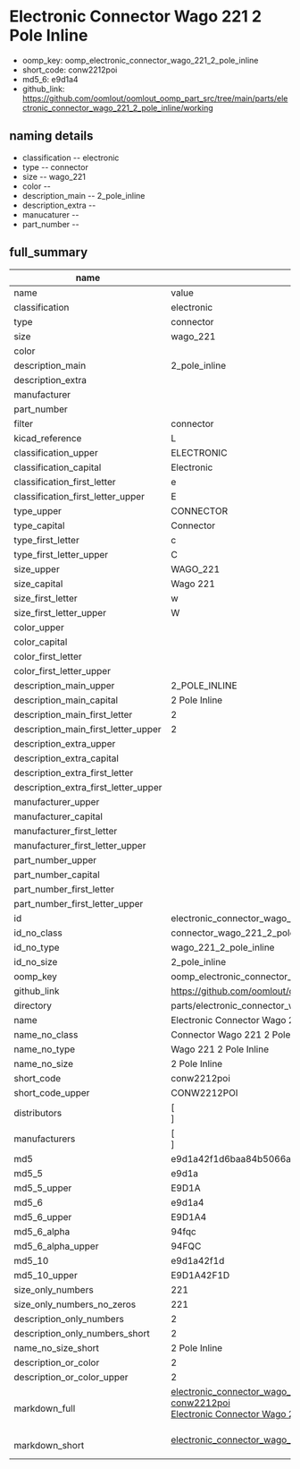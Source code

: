 # Electronic Connector Wago 221 2 Pole Inline

  
* oomp_key: oomp_electronic_connector_wago_221_2_pole_inline 
* short_code: conw2212poi
* md5_6: e9d1a4  
* github_link: https://github.com/oomlout/oomlout_oomp_part_src/tree/main/parts/electronic_connector_wago_221_2_pole_inline/working  
## naming details
* classification -- electronic
* type -- connector
* size -- wago_221
* color -- 
* description_main -- 2_pole_inline
* description_extra -- 
* manucaturer -- 
* part_number -- 





## full_summary
| name | value | 
| --- | --- | 
| name | value | 
| classification | electronic | 
| type | connector | 
| size | wago_221 | 
| color |  | 
| description_main | 2_pole_inline | 
| description_extra |  | 
| manufacturer |  | 
| part_number |  | 
| filter | connector | 
| kicad_reference | L | 
| classification_upper | ELECTRONIC | 
| classification_capital | Electronic | 
| classification_first_letter | e | 
| classification_first_letter_upper | E | 
| type_upper | CONNECTOR | 
| type_capital | Connector | 
| type_first_letter | c | 
| type_first_letter_upper | C | 
| size_upper | WAGO_221 | 
| size_capital | Wago 221 | 
| size_first_letter | w | 
| size_first_letter_upper | W | 
| color_upper |  | 
| color_capital |  | 
| color_first_letter |  | 
| color_first_letter_upper |  | 
| description_main_upper | 2_POLE_INLINE | 
| description_main_capital | 2 Pole Inline | 
| description_main_first_letter | 2 | 
| description_main_first_letter_upper | 2 | 
| description_extra_upper |  | 
| description_extra_capital |  | 
| description_extra_first_letter |  | 
| description_extra_first_letter_upper |  | 
| manufacturer_upper |  | 
| manufacturer_capital |  | 
| manufacturer_first_letter |  | 
| manufacturer_first_letter_upper |  | 
| part_number_upper |  | 
| part_number_capital |  | 
| part_number_first_letter |  | 
| part_number_first_letter_upper |  | 
| id | electronic_connector_wago_221_2_pole_inline | 
| id_no_class | connector_wago_221_2_pole_inline | 
| id_no_type | wago_221_2_pole_inline | 
| id_no_size | 2_pole_inline | 
| oomp_key | oomp_electronic_connector_wago_221_2_pole_inline | 
| github_link | https://github.com/oomlout/oomlout_oomp_part_src/tree/main/parts/electronic_connector_wago_221_2_pole_inline/working | 
| directory | parts/electronic_connector_wago_221_2_pole_inline | 
| name | Electronic Connector Wago 221 2 Pole Inline | 
| name_no_class | Connector Wago 221 2 Pole Inline | 
| name_no_type | Wago 221 2 Pole Inline | 
| name_no_size | 2 Pole Inline | 
| short_code | conw2212poi | 
| short_code_upper | CONW2212POI | 
| distributors | [<br>] | 
| manufacturers | [<br>] | 
| md5 | e9d1a42f1d6baa84b5066a745445c443 | 
| md5_5 | e9d1a | 
| md5_5_upper | E9D1A | 
| md5_6 | e9d1a4 | 
| md5_6_upper | E9D1A4 | 
| md5_6_alpha | 94fqc | 
| md5_6_alpha_upper | 94FQC | 
| md5_10 | e9d1a42f1d | 
| md5_10_upper | E9D1A42F1D | 
| size_only_numbers | 221 | 
| size_only_numbers_no_zeros | 221 | 
| description_only_numbers | 2 | 
| description_only_numbers_short | 2 | 
| name_no_size_short | 2 Pole Inline | 
| description_or_color | 2 | 
| description_or_color_upper | 2 | 
| markdown_full | [electronic_connector_wago_221_2_pole_inline](https://github.com/oomlout/oomlout_oomp_part_src/tree/main/parts/electronic_connector_wago_221_2_pole_inline/working)<br>[conw2212poi](https://github.com/oomlout/oomlout_oomp_part_src/tree/main/parts/electronic_connector_wago_221_2_pole_inline/working)<br>[Electronic Connector Wago 221 2 Pole Inline](https://github.com/oomlout/oomlout_oomp_part_src/tree/main/parts/electronic_connector_wago_221_2_pole_inline/working)<br><br> | 
| markdown_short | [electronic_connector_wago_221_2_pole_inline](https://github.com/oomlout/oomlout_oomp_part_src/tree/main/parts/electronic_connector_wago_221_2_pole_inline/working)<br><br> | 
